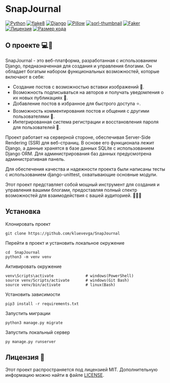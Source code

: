 # SnapJournal

[![Python](https://img.shields.io/badge/Python-3.7%2B-blue?style=for-the-badge&labelColor=333333&logo=python&logoColor=white)](https://www.python.org/)
[![flake8](https://img.shields.io/badge/code%20style-flake8-blue?style=for-the-badge&labelColor=333333)](https://flake8.pycqa.org/)
[![Django](https://img.shields.io/badge/Django-4.1.5-blue?style=for-the-badge&labelColor=333333&logo=django&logoColor=white)](https://www.djangoproject.com/)
[![Pillow](https://img.shields.io/badge/Pillow-9.4.0-blue?style=for-the-badge&labelColor=333333)](https://pillow.readthedocs.io/en/stable/index.html)
[![sorl-thumbnail](https://img.shields.io/badge/sorl%20thumbnail-12.7.0-blue?style=for-the-badge&labelColor=333333)](https://sorl-thumbnail.readthedocs.io/en/latest/)
[![Faker](https://img.shields.io/badge/Faker-12.0.1-blue?style=for-the-badge&labelColor=333333)](https://faker.readthedocs.io/en/master/)
[![Лицензия](https://img.shields.io/github/license/kluevevga/SnapJournal?color=blue&style=for-the-badge&labelColor=333333&logo=github)](https://github.com/kluevevga/SnapJournal/blob/master/LICENSE)
[![Размер кода](https://img.shields.io/github/languages/code-size/kluevevga/SnapJournal?style=for-the-badge&labelColor=333333&logo=github)](https://github.com/kluevevga/SnapJournal)

## О проекте 💻🚀

SnapJournal - это веб-платформа, разработанная с использованием Django, предназначенная для создания и
управления блогами. Он обладает богатым набором функциональных возможностей, которые включают в себя:

- Создание постов с возможностью вставки изображений 📸.
- Возможность подписываться на авторов и получать уведомления о их новых публикациях 📩.
- Добавление постов в избранное для быстрого доступа ⭐.
- Возможность комментирования постов и общения с другими пользователями 💬.
- Интегрированная система регистрации и восстановления пароля для пользователей 🔐.

Проект работает на серверной стороне, обеспечивая Server-Side Rendering (SSR) для веб-страниц. В основе его функционала
лежит Django, а данные хранятся в базе данных SQLite с использованием Django ORM. Для администрирования баз данных
предусмотрена административная панель.

Для обеспечения качества и надежности проекта были написаны тесты с использованием django-unittest, охватывающие
основные модули.

Этот проект представляет собой мощный инструмент для создания и управления вашими блогами, предоставляя полный спектр
возможностей для взаимодействия с вашей аудиторией. 🌟👨‍💻

## Установка

Клонировать проект

```shell
git clone https://github.com/kluevevga/SnapJournal
```

Перейти в проект и установить локальное окружение

```shell
cd  SnapJournal
python3 -m venv venv
```

Активировать окружение

```shell
venv\Scripts\activate              # windows(PowerShell)
source venv/Scripts/activate       # windows(Git Bash)
source venv/bin/activate           # linux(Bash)
```

Установить зависимости

```shell
pip3 install -r requirements.txt
```

Запустить миграции

```shell
python3 manage.py migrate
```

Запустить локальный сервер

```shell
py manage.py runserver
```

## Лицензия 📜

Этот проект распространяется под лицензией MIT. Дополнительную информацию можно найти в
файле [LICENSE](https://github.com/kluevevga/SnapJournal/blob/master/LICENSE).